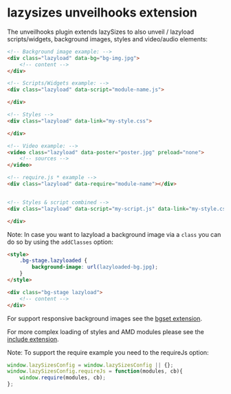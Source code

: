 # lazysizes unveilhooks extension

The unveilhooks plugin extends lazySizes to also unveil / lazyload scripts/widgets, background images, styles and video/audio elements:

```html
<!-- Background image example: -->
<div class="lazyload" data-bg="bg-img.jpg">
	<!-- content -->
</div>

<!-- Scripts/Widgets example: -->
<div class="lazyload" data-script="module-name.js">

</div>

<!-- Styles -->
<div class="lazyload" data-link="my-style.css">

</div>

<!-- Video example: -->
<video class="lazyload" data-poster="poster.jpg" preload="none">
 	<!-- sources -->
</video>

<!-- require.js * example -->
<div class="lazyload" data-require="module-name"></div>


<!-- Styles & script combined -->
<div class="lazyload" data-script="my-script.js" data-link="my-style.css">

</div>
```

Note: In case you want to lazyload a background image via a ``class`` you can do so by using the ``addClasses`` option:

```html
<style>
	.bg-stage.lazyloaded {
		background-image: url(lazyloaded-bg.jpg);
	}
</style>

<div class="bg-stage lazyload">
	<!-- content -->
</div>
```

For support responsive background images see the [bgset extension](../bgset).

For more complex loading of styles and AMD modules please see the [include extension](../include).

Note: To support the require example you need to the requireJs option:

```js
window.lazySizesConfig = window.lazySizesConfig || {};
window.lazySizesConfig.requireJs = function(modules, cb){
	window.require(modules, cb);
};
```
 

